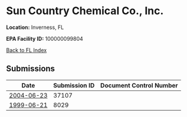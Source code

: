 # Sun Country Chemical Co., Inc.

**Location:** Inverness, FL

**EPA Facility ID:** 100000099804

[Back to FL Index](../../index.md)

## Submissions

| Date | Submission ID | Document Control Number |
|------|--------------|-------------------------|
| [2004-06-23](submissions/37107.md) | 37107 |  |
| [1999-06-21](submissions/8029.md) | 8029 |  |
